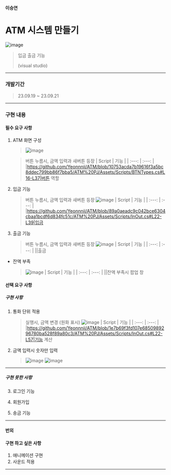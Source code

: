 #### 이승연


# ATM 시스템 만들기


![image](https://github.com/Yeonnnii/ATM/assets/141755349/b11f551d-f2bb-4df9-b2a2-49114c6ee7d4)

> 입금 출금 기능
> 
>  (visual studio)


---


### 개발기간
> 23.09.19 ~ 23.09.21


---


### 구현 내용


#### 필수 요구 사항

1. ATM 화면 구성

   > ![image](https://github.com/Yeonnnii/ATM/assets/141755349/b39e8bc0-cca3-4fb4-a028-894f45286df8)

   > 버튼 누름시, 금액 입력과 새버튼 등장
   > | Script | 기능 |
   > | :---: | :---: |
   > |https://github.com/Yeonnnii/ATM/blob/10753acda7b19616f3a5bc8ddec799bb86f7bba5/ATM%20PJ/Assets/Scripts/BTNTypes.cs#L16-L37|버튼 역할


2. 입금 기능
   > 버튼 누름시, 금액 입력과 새버튼 등장
   > ![image](https://github.com/Yeonnnii/ATM/assets/141755349/7cd55117-590b-4895-be60-966d23928ef4)
   > | Script | 기능 |
   > | :---: | :---: |
   > |https://github.com/Yeonnnii/ATM/blob/89a0aeadc9c042bce6304cbaa1bcdf6d834fc51c/ATM%20PJ/Assets/Scripts/InOut.cs#L22-L39|입금


3. 출금 기능
   > 버튼 누름시, 금액 입력과 새버튼 등장
   > ![image](https://github.com/Yeonnnii/ATM/assets/141755349/25196640-4d34-4324-82b1-69f1353e4a7a)
   > | Script | 기능 |
   > | :---: | :---: |
   > ||출금


- 잔액 부족
   > ![image](https://github.com/Yeonnnii/ATM/assets/141755349/b68df357-6e59-4a63-a68b-4c35c1df8034)
   > | Script | 기능 |
   > | :---: | :---: |
   > ||잔액 부족시 팝업 창

#### 선택 요구 사항

##### 구현 사항
1. 통화 단위 적용
   > 실행시, 금액 변경 (원화 표시)
   > ![image](https://github.com/Yeonnnii/ATM/assets/141755349/7cd55117-590b-4895-be60-966d23928ef4)
   > | Script | 기능 |
   > | :---: | :---: |
   > |https://github.com/Yeonnnii/ATM/blob/1e7b69f3fd107e6850989296780ba528f89a80c3/ATM%20PJ/Assets/Scripts/InOut.cs#L22-L57|기능 계산

2. 금액 입력시 숫자만 입력
   > ![image](https://github.com/Yeonnnii/ATM/assets/141755349/f69d0356-062c-4dc7-ab56-cb823718620c)
   > ![image](https://github.com/Yeonnnii/ATM/assets/141755349/5f42b285-6615-48f8-ac4b-f1e42b56a04f)


---
##### 구현 못한 사항

3. 로그인 기능


4. 회원가입


5. 송금 기능


---
#### 번외
#### 구현 하고 싶은 사항
1. 애니메이션 구현
2. 사운드 적용
---



